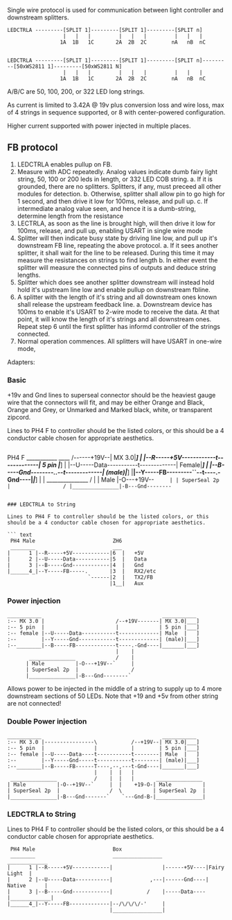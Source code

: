   Single wire protocol is used for communication between light controller and downstream splitters.

 ``` text
 LEDCTRLA ---------[SPLIT 1]---------[SPLIT 1]---------[SPLIT n]
                   |   |   |         |   |   |         |   |   |
                  1A  1B   1C       2A  2B  2C        nA   nB  nC


 LEDCTRLA ---------[SPLIT 1]---------[SPLIT 1]---------[SPLIT n]---------[50xWS2811 1]---------[50xWS2811 N]
                   |   |   |         |   |   |         |   |   |
                  1A  1B   1C       2A  2B  2C        nA   nB  nC
```

A/B/C are 50, 100, 200, or 322 LED long strings.

As current is limited to 3.42A @ 19v plus conversion loss and wire loss, max of 4 strings in sequence supported, or 8 with center-powered configuration.

Higher current supported with power injected in multiple places.





## FB protocol

1. LEDCTRLA enables pullup on FB.
2. Measure with ADC repeatedly. Analog values indicate dumb fairy light string, 50, 100 or 200 leds in length, or 332 LED COB string.
  a. If it is grounded, there are no splitters. Splitters, if any, must preceed all other modules for detection.
  b. Otherwise, splitter shall allow pin to go high for 1 second, and then drive it low for 100ms, release, and pull up.
  c. If intermediate analog value seen, and hence it is a dumb-string, determine length from the resistance
3. LECTRLA, as soon as the line is brought high, will then drive it low for 100ms, release, and pull up, enabling USART in single wire mode
4. Splitter will then indicate busy state by driving line low, and pull up it's downstream FB line, repeating the above protocol.
  a. If it sees another splitter, it shall wait for the line to be released. During this time it may measure the resistances on strings to find length
  b. In either event the splitter will measure the connected pins of outputs and deduce string lengths.
5. Splitter which does see another splitter downstream will instead hold hold it's upstream line low and enable pullup on downstream fbline.
6. A splitter with the length of it's string and all downstream ones known shall release the upstream feedback line.
  a. Downstream device has 100ms to enable it's USART to 2-wire mode to receive the data. At that point, it will know the length of it's strings and all downstream ones. Repeat step 6 until the first splitter has informd controller of the strings connected.
7. Normal operation commences. All splitters will have USART in one-wire mode,

Adapters:
### Basic
+19v and Gnd lines to superseal connector should be the heaviest gauge wire that the connectors will fit, and may be either Orange and Black, Orange and Grey, or Unmarked and Marked black, white, or transparent zipcord.

Lines to PH4 F to controller should be the listed colors, or this should be a 4 conductor cable chosen for appropriate aesthetics.

```
```
 PH4 F                                      ___________
 ____                         /------+19V--| MX 3.0|___]
|    |--R-----+5V------------t-------------| 5 pin |___]
|    |--U-----Data-----------t-------------| Female|___]
|    |--B-----Gnd--------..--t-------------| (male)|___]
|____|--Y-----FB---------``--t----.-Gnd----|_______|___]
                             |    |
 _______________             /    |
| Male          |-O---+19V--`     |
| SuperSeal 2p  |                 /
|_______________|-B---Gnd--------`
```

### LEDCTRLA to String

Lines to PH4 F to controller should be the listed colors, or this should be a 4 conductor cable chosen for appropriate aesthetics.

``` text
 PH4 Male                         ZH6
 ________                         ___
|      1 |--R-----+5V------------|6  |   +5V
|      2 |--U-----Data-----------|5  |   Data
|      3 |--B-----Gnd------------|4  |   Gnd
|______4_|--Y-----FB-----.       |3  |   RX2/etc
                          `------|2  |   TX2/FB
                                 |1__|   Aux
```

### Power injection

```text
___________                                       ___________
:-- MX 3.0 |                       /--+19V-------| MX 3.0|___]
:-- 5 pin  |                       |             | 5 pin |___]
:-- female |--U-----Data-----------t-------------| Male  |   ]
:--        |--Y-----Gnd------------t-------------| (male)|___]
:--________|--B-----FB-------------t----.-Gnd----|_______|___]
                                   |    |
       _______________             /    |
      | Male          |-O---+19V--`     |
      | SuperSeal 2p  |                 /
      |_______________|-B---Gnd--------`
```

Allows power to be injected in the middle of a string to supply up to 4 more downstream sections of 50 LEDs. Note that +19 and +5v from other string are not connected!

### Double Power injection

```text
___________                                       ___________
:-- MX 3.0 |----------------\           /--+19V--| MX 3.0|___]
:-- 5 pin  |                |           |        | 5 pin |___]
:-- female |--U-----Data----t-----------t--------| Male  |   ]
:--        |--Y-----Gnd-----t-----------t--------| (male)|___]
:--________|--B-----FB------T----,--,---t-Gnd----|_______|___]
                            |    |  |   |
 _______________            /    |  |   |       _______________
| Male          |-O--+19V--`     |  |    +19-O-| Male          |
| SuperSeal 2p  |                /  \          | SuperSeal 2p  |
|_______________|-B---Gnd-------`    `---Gnd-B-|_______________|
```


### LEDCTRLA to String

Lines to PH4 F to controller should be the listed colors, or this should be a 4 conductor cable chosen for appropriate aesthetics.

``` text
 PH4 Male                         Box
 ________                         ________________               _____________
|      1 |--R-----+5V------------|                |------+5V----|Fairy Light  |
|      2 |--U-----Data-----------|            ,---|------Gnd----| Native      |
|      3 |--B-----Gnd------------|           /    |-----Data----|_____________|
|______4_|--Y-----FB-------------|--/\/\/\/-'     |
                                 |________________|
```
